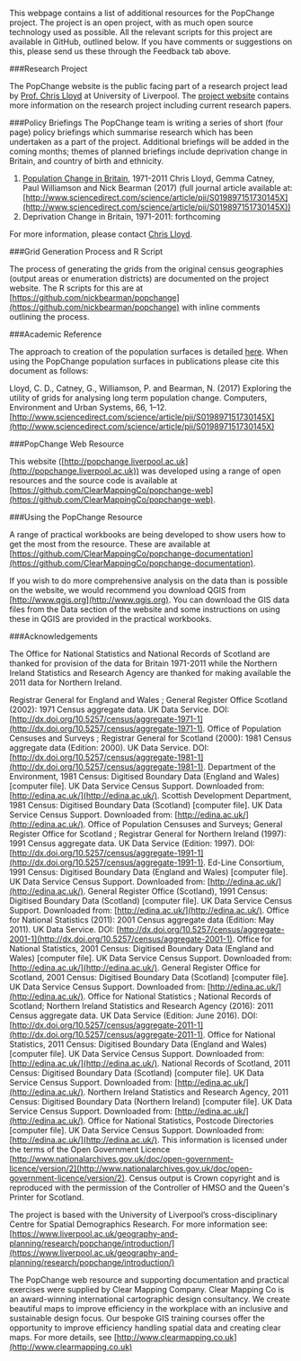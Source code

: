 <!-- compiled locally using pandoc resources.md -f markdown -t html -s -o res.html -->

This webpage contains a list of additional resources for the PopChange project. The project is an open project, with as much open source technology used as possible. All the relevant scripts for this project are available in GitHub, outlined below. If you have comments or suggestions on this, please send us these through the Feedback tab above. 

###Research Project

The PopChange website is the public facing part of a research project lead by [Prof. Chris Lloyd](https://www.liverpool.ac.uk/environmental-sciences/staff/christopher-lloyd/) at University of Liverpool. The [project website](https://www.liverpool.ac.uk/geography-and-planning/research/popchange/introduction/) contains more information on the research project including current research papers. 

###Policy Briefings
The PopChange team is writing a series of short (four page) policy briefings which summarise research which has been undertaken as a part of the project. Additional briefings will be added in the coming months; themes of planned briefings include deprivation change in Britain, and country of birth and ethnicity.
 
1.    [Population Change in Britain](https://popchange-data.liverpool.ac.uk/docs/briefing1-population-change.pdf), 1971-2011 Chris Lloyd, Gemma Catney, Paul Williamson and Nick Bearman (2017) (full journal article available at: [http://www.sciencedirect.com/science/article/pii/S019897151730145X](http://www.sciencedirect.com/science/article/pii/S019897151730145X))
2.    Deprivation Change in Britain, 1971-2011: forthcoming
 
For more information, please contact [Chris Lloyd](mailto:c.d.lloyd@liverpool.ac.uk).

###Grid Generation Process and R Script

The process of generating the grids from the original census geographies (output areas or enumeration districts) are documented on the project website. The R scripts for this are at [https://github.com/nickbearman/popchange](https://github.com/nickbearman/popchange) with inline comments outlining the process. 

###Academic Reference

The approach to creation of the population surfaces is detailed [here](https://www.liverpool.ac.uk/media/livacuk/schoolofenvironmentalsciences/geography/research/popchange/PopulationSurfaces.pdf). When using the PopChange population surfaces in publications please cite this document as follows:  

Lloyd, C. D., Catney, G., Williamson, P. and Bearman, N. (2017) Exploring the utility of grids for analysing long term population change. Computers, Environment and Urban Systems, 66, 1–12.  [http://www.sciencedirect.com/science/article/pii/S019897151730145X](http://www.sciencedirect.com/science/article/pii/S019897151730145X)

###PopChange Web Resource

This website ([http://popchange.liverpool.ac.uk](http://popchange.liverpool.ac.uk)) was developed using a range of open resources and the source code is available at [https://github.com/ClearMappingCo/popchange-web](https://github.com/ClearMappingCo/popchange-web). 

###Using the PopChange Resource

A range of practical workbooks are being developed to show users how to get the most from the resource. These are available at [https://github.com/ClearMappingCo/popchange-documentation](https://github.com/ClearMappingCo/popchange-documentation). 

If you wish to do more comprehensive analysis on the data than is possible on the website, we would recommend you download QGIS from [http://www.qgis.org](http://www.qgis.org). You can download the GIS data files from the Data section of the website and some instructions on using these in QGIS are provided in the practical workbooks. 

###Acknowledgements

The Office for National Statistics and National Records of Scotland are thanked for provision of the data for Britain 1971-2011 while the Northern Ireland Statistics and Research Agency are thanked for making available the 2011 data for Northern Ireland.

Registrar General for England and Wales ; General Register Office Scotland (2002): 1971 Census aggregate data. UK Data Service. DOI: [http://dx.doi.org/10.5257/census/aggregate-1971-1](http://dx.doi.org/10.5257/census/aggregate-1971-1). Office of Population Censuses and Surveys ; Registrar General for Scotland (2000): 1981 Census aggregate data (Edition: 2000). UK Data Service. DOI: [http://dx.doi.org/10.5257/census/aggregate-1981-1](http://dx.doi.org/10.5257/census/aggregate-1981-1). Department of the Environment, 1981 Census: Digitised Boundary Data (England and Wales) [computer file]. UK Data Service Census Support. Downloaded from: [http://edina.ac.uk/](http://edina.ac.uk/). Scottish Development Department, 1981 Census: Digitised Boundary Data (Scotland) [computer file]. UK Data Service Census Support. Downloaded from: [http://edina.ac.uk/](http://edina.ac.uk/). Office of Population Censuses and Surveys; General Register Office for Scotland ; Registrar General for Northern Ireland (1997): 1991 Census aggregate data. UK Data Service (Edition: 1997). DOI: [http://dx.doi.org/10.5257/census/aggregate-1991-1](http://dx.doi.org/10.5257/census/aggregate-1991-1). Ed-Line Consortium, 1991 Census: Digitised Boundary Data (England and Wales) [computer file]. UK Data Service Census Support. Downloaded from: [http://edina.ac.uk/](http://edina.ac.uk/). General Register Office (Scotland), 1991 Census: Digitised Boundary Data (Scotland) [computer file]. UK Data Service Census Support. Downloaded from: [http://edina.ac.uk/](http://edina.ac.uk/). Office for National Statistics (2011): 2001 Census aggregate data (Edition: May 2011). UK Data Service. DOI: [http://dx.doi.org/10.5257/census/aggregate-2001-1](http://dx.doi.org/10.5257/census/aggregate-2001-1). Office for National Statistics, 2001 Census: Digitised Boundary Data (England and Wales) [computer file]. UK Data Service Census Support. Downloaded from: [http://edina.ac.uk/](http://edina.ac.uk/). General Register Office for Scotland, 2001 Census: Digitised Boundary Data (Scotland) [computer file]. UK Data Service Census Support. Downloaded from: [http://edina.ac.uk/](http://edina.ac.uk/).  Office for National Statistics ; National Records of Scotland; Northern Ireland Statistics and Research Agency (2016): 2011 Census aggregate data. UK Data Service (Edition: June 2016). DOI: [http://dx.doi.org/10.5257/census/aggregate-2011-1](http://dx.doi.org/10.5257/census/aggregate-2011-1). Office for National Statistics, 2011 Census: Digitised Boundary Data (England and Wales) [computer file]. UK Data Service Census Support. Downloaded from: [http://edina.ac.uk/](http://edina.ac.uk/). National Records of Scotland, 2011 Census: Digitised Boundary Data (Scotland) [computer file]. UK Data Service Census Support. Downloaded from: [http://edina.ac.uk/](http://edina.ac.uk/). Northern Ireland Statistics and Research Agency, 2011 Census: Digitised Boundary Data (Northern Ireland) [computer file]. UK Data Service Census Support. Downloaded from: [http://edina.ac.uk/](http://edina.ac.uk/).  Office for National Statistics, Postcode Directories [computer file]. UK Data Service Census Support. Downloaded from: [http://edina.ac.uk/](http://edina.ac.uk/). This information is licensed under the terms of the Open Government Licence [http://www.nationalarchives.gov.uk/doc/open-government-licence/version/2](http://www.nationalarchives.gov.uk/doc/open-government-licence/version/2). Census output is Crown copyright and is reproduced with the permission of the Controller of HMSO and the Queen's Printer for Scotland.

The project is based with the University of Liverpool’s cross-disciplinary Centre for Spatial Demographics Research. For more information see: [https://www.liverpool.ac.uk/geography-and-planning/research/popchange/introduction/](https://www.liverpool.ac.uk/geography-and-planning/research/popchange/introduction/)

The PopChange web resource and supporting documentation and practical exercises were supplied by Clear Mapping Company. Clear Mapping Co is an award-winning international cartographic design consultancy. We create beautiful maps to improve efficiency in the workplace with an inclusive and sustainable design focus. Our bespoke GIS training courses offer the opportunity to improve efficiency handling spatial data and creating clear maps. For more details, see [http://www.clearmapping.co.uk](http://www.clearmapping.co.uk)
